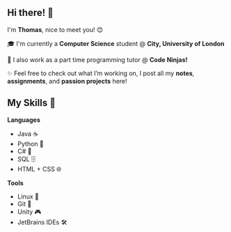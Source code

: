 ## Hi there! 👋

I'm **Thomas**, nice to meet you! 😊

‍🎓 I'm currently a **Computer Science** student @ **City, University of London**

💼 I also work as a part time programming tutor @ **Code Ninjas!**

✨ Feel free to check out what I’m working on, I post all my **notes**, **assignments**, and **passion projects** here!


## My Skills 🚀

**Languages**

- Java ☕
- Python 🐍
- C# 💜
- SQL 🗄️
- HTML + CSS 🌐

**Tools**

- Linux 🐧
- Git 🌱
- Unity 🎮
- JetBrains IDEs 🛠️
